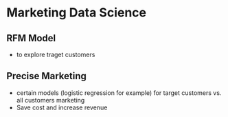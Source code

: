 # Marketing Data Science
## RFM Model
  - to explore traget customers
## Precise Marketing
  - certain models (logistic regression for example) for target customers vs. all customers marketing
  - Save cost and increase revenue
